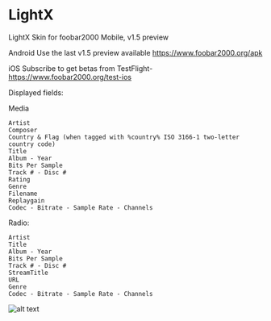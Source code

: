 # LightX
LightX Skin for foobar2000 Mobile, v1.5 preview 

Android
Use the last v1.5 preview available https://www.foobar2000.org/apk

iOS
Subscribe to get betas from TestFlight-
https://www.foobar2000.org/test-ios

Displayed fields:

Media

    Artist
    Composer
    Country & Flag (when tagged with %country% ISO 3166-1 two-letter country code)
    Title
    Album - Year
	Bits Per Sample
    Track # - Disc #
    Rating
    Genre
    Filename
    Replaygain
    Codec - Bitrate - Sample Rate - Channels


Radio:

    Artist
    Title
    Album - Year
	Bits Per Sample
    Track # - Disc #
    StreamTitle
    URL
    Genre
    Codec - Bitrate - Sample Rate - Channels

![alt text](https://i.imgur.com/TPdiPT6.jpeg)
